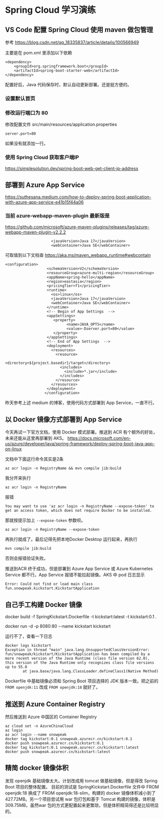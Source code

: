 # Spring Cloud 学习演练

## VS Code 配置 Spring Cloud 使用 maven 做包管理
参考
https://blog.csdn.net/qq_18335837/article/details/100566949

主要是在 pom.xml 里添加以下依赖
```
<dependency>
	<groupId>org.springframework.boot</groupId>
	<artifactId>spring-boot-starter-web</artifactId>
</dependency>
```

配置好后，Java 代码保存时，默认自动更新部署。还是挺方便的。

### 设置默认首页

### 修改运行端口为 80

修改配置文件 src/main/resources/application.properties
```
server.port=80
```
如果没有就添加一行。

### 使用 Spring Cloud 获取客户端IP
https://simplesolution.dev/spring-boot-web-get-client-ip-address

## 部署到 Azure App Service
https://suthesana.medium.com/how-to-deploy-spring-boot-application-with-azure-app-service-e41b15f44a06

### 当前 azure-webapp-maven-plugin 最新版是
https://github.com/microsoft/azure-maven-plugins/releases/tag/azure-webapp-maven-plugin-v2.2.2
```
					 <javaVersion>Java 17</javaVersion>
					 <webContainer>Java SE</webContainer>
```
可取值到以下文档查
https://aka.ms/maven_webapp_runtime#webcontain

```
<configuration>
				   <schemaVersion>V2</schemaVersion>
				   <resourceGroup>azure-multi-region</resourceGroup>
				   <appName>spring-hello</appName>
				   <region>eastasia</region>
				   <pricingTier>f1</pricingTier>
				   <runtime>
					 <os>linux</os>
					 <javaVersion>Java 17</javaVersion>
					 <webContainer>Java SE</webContainer>
				   </runtime>
				   <!-- Begin of App Settings  -->
				   <appSettings>
					  <property>
							<name>JAVA_OPTS</name>
							<value>-Dserver.port=80</value>
					  </property>
				   </appSettings>
				   <!-- End of App Settings  -->
				   <deployment>
					 <resources>
					   <resource>
						 <directory>${project.basedir}/target</directory>
						 <includes>
						   <include>*.jar</include>
						 </includes>
					   </resource>
					 </resources>
				   </deployment>
				  </configuration>
```

昨天参考上述 medium 的博客，使用代码方式部署到 App Service，一直不行。

## 以 Docker 镜像方式部署到 App Service
今天再试一下官方文档，使用 Docker 模式部署。推送到 ACR 有个额外的好处，未来还能从这里再部署到 AKS。
https://docs.microsoft.com/en-us/azure/developer/java/spring-framework/deploy-spring-boot-java-app-on-linux

文档中下面这行命令其实是2条
```
az acr login -n RegistryName && mvn compile jib:build
```
我分开来执行
```
az acr login -n RegistryName
```
报错
```
You may want to use 'az acr login -n RegistryName --expose-token' to get an access token, which does not require Docker to be installed.
```
那就按提示加上  `--expose-token` 参数呗。
```
az acr login -n RegistryName --expose-token
```

再执行就成了。最后记得先把本地Docker Desktop 运行起来，再执行

```
mvn compile jib:build
```
否则会报错验证失败。

推送到ACR 终于成功，但是部署到 Azure App Service 或 Azure Kubernetes Service 都不行。App Service 报错不能拉起镜像。AKS 中 pod 日志显示
```
Error: Could not find or load main class fun.snowpeak.kickstart.KickstartApplication

```

## 自己手工构建 Docker 镜像
docker build -f SpringKickstart.Dockerfile -t kickstart:latest -t kickstart:0.1 .

docker run -d -p 8080:80 --name kickstart kickstart

运行不了，查看一下日志
```
docker logs kickstart
Exception in thread "main" java.lang.UnsupportedClassVersionError: fun/snowpeak/kickstart/KickstartApplication has been compiled by a more recent version of the Java Runtime (class file version 62.0), this version of the Java Runtime only recognizes class file versions up to 55.0
        at java.base/java.lang.ClassLoader.defineClass1(Native Method)

```
Dockerfile 中基础镜像必须和 Spring Boot 项目选择的 JDK 版本一致。把之前的  `FROM openjdk:11`  改成  `FROM openjdk:18`  就好了。

## 推送到 Azure Container Registry

然后推送到 Azure 中国区的 Container Registry
```
az cloud set -n AzureChinaCloud
az login
az acr login --name snowpeak
docker tag kickstart:0.1 snowpeak.azurecr.cn/kickstart:0.1
docker push snowpeak.azurecr.cn/kickstart:0.1
docker tag kickstart:0.1 snowpeak.azurecr.cn/kickstart:latest
docker push snowpeak.azurecr.cn/kickstart:latest
```

## 精简 docker 镜像体积
发现 openjdk 基础镜像太大。计划改成用 tomcat 做基础镜像，但是得改 Spring Boot 项目的整体配置。
目前的测试是 SpringKickstart.Dockerfile 文件中 FROM openjdk:18 换成了 FROM openjdk:18-slim，构建的 docker 镜像体积减小到了 427.72MB。另一个项目尝试用 war 包打包和基于 Tomcat 构建的镜像，体积是 309.75MB，虽然war 包的方式更配置起来更繁琐，但是体积精简得还是比较明显的。